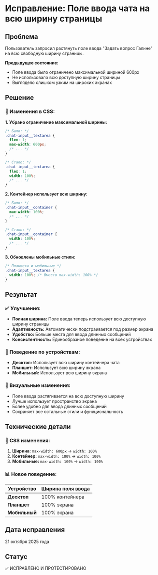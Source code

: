 # Исправление: Поле ввода чата на всю ширину страницы

## Проблема
Пользователь запросил растянуть поле ввода "Задать вопрос Галине" на всю свободную ширину страницы.

**Предыдущее состояние:**
- Поле ввода было ограничено максимальной шириной 600px
- Не использовало всю доступную ширину страницы
- Выглядело слишком узким на широких экранах

## Решение

### 🔧 **Изменения в CSS:**

**1. Убрано ограничение максимальной ширины:**
```css
/* Было: */
.chat-input__textarea { 
  flex: 1; 
  max-width: 600px; 
  /* ... */
}

/* Стало: */
.chat-input__textarea { 
  flex: 1; 
  width: 100%; 
  /* ... */
}
```

**2. Контейнер использует всю ширину:**
```css
/* Было: */
.chat-input__container { 
  max-width: 100%; 
  /* ... */
}

/* Стало: */
.chat-input__container { 
  width: 100%; 
  /* ... */
}
```

**3. Обновлены мобильные стили:**
```css
/* Планшеты и мобильные */
.chat-input__textarea {
  width: 100%; /* Вместо max-width: 100% */
}
```

## Результат

### ✅ **Улучшения:**
- **Полная ширина:** Поле ввода теперь использует всю доступную ширину страницы
- **Адаптивность:** Автоматически подстраивается под размер экрана
- **Удобство:** Больше места для ввода длинных сообщений
- **Консистентность:** Единообразное поведение на всех устройствах

### 📱 **Поведение по устройствам:**
- **Десктоп:** Использует всю ширину контейнера чата
- **Планшет:** Использует всю ширину экрана
- **Мобильный:** Использует всю ширину экрана

### 🎯 **Визуальные изменения:**
- Поле ввода растягивается на всю доступную ширину
- Лучше использует пространство экрана
- Более удобно для ввода длинных сообщений
- Сохраняет все остальные стили и функциональность

## Технические детали

### 🔧 **CSS изменения:**
1. **Ширина:** `max-width: 600px` → `width: 100%`
2. **Контейнер:** `max-width: 100%` → `width: 100%`
3. **Мобильные:** `max-width: 100%` → `width: 100%`

### 📊 **Новое поведение:**

| Устройство | Ширина поля ввода |
|------------|-------------------|
| **Десктоп** | 100% контейнера |
| **Планшет** | 100% экрана |
| **Мобильный** | 100% экрана |

## Дата исправления
21 октября 2025 года

## Статус
✅ ИСПРАВЛЕНО И ПРОТЕСТИРОВАНО




